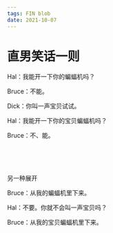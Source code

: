 ```yaml
---
tags: FIN blob
date: 2021-10-07
---
```


# 直男笑话一则

Hal：我能开一下你的蝙蝠机吗？

Bruce：不能。

Dick：你叫一声宝贝试试。

Hal：我能开一下你的宝贝蝙蝠机吗？

Bruce：不、能。

<br>

<br>

<br>

另一种展开

Bruce：从我的蝙蝠机里下来。

Hal：不要。你就不会叫一声宝贝吗？

Bruce：从我的宝贝蝙蝠机里下来。
